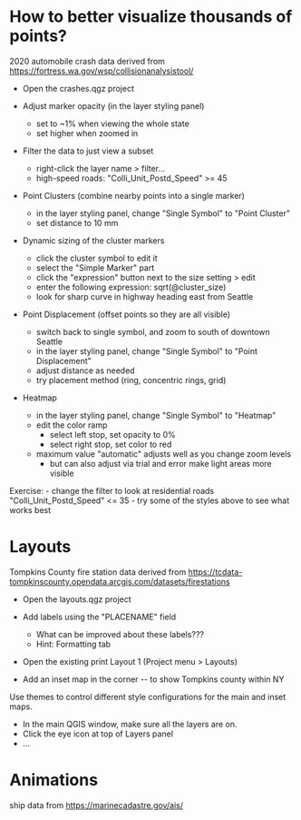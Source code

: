 # How to better visualize thousands of points?

2020 automobile crash data derived from
https://fortress.wa.gov/wsp/collisionanalysistool/

- Open the crashes.qgz project

- Adjust marker opacity (in the layer styling panel)
    - set to ~1% when viewing the whole state
    - set higher when zoomed in

- Filter the data to just view a subset
    - right-click the layer name > filter...
    - high-speed roads: "Colli_Unit_Postd_Speed" >= 45

- Point Clusters (combine nearby points into a single marker)
    - in the layer styling panel, change "Single Symbol" to "Point Cluster"
    - set distance to 10 mm
- Dynamic sizing of the cluster markers
    - click the cluster symbol to edit it
    - select the "Simple Marker" part
    - click the "expression" button next to the size setting > edit
    - enter the following expression: sqrt(@cluster_size)
    - look for sharp curve in highway heading east from Seattle

- Point Displacement (offset points so they are all visible)
    - switch back to single symbol, and zoom to south of downtown Seattle
    - in the layer styling panel, change "Single Symbol" to "Point
      Displacement"
    - adjust distance as needed
    - try placement method (ring, concentric rings, grid)

- Heatmap
    - in the layer styling panel, change "Single Symbol" to "Heatmap"
    - edit the color ramp
        - select left stop, set opacity to 0%
        - select right stop, set color to red
    - maximum value "automatic" adjusts well as you change zoom levels
        - but can also adjust via trial and error make light areas more visible

Exercise:
    - change the filter to look at residential roads
        "Colli_Unit_Postd_Speed" <= 35
    - try some of the styles above to see what works best




# Layouts

Tompkins County fire station data derived from
https://tcdata-tompkinscounty.opendata.arcgis.com/datasets/firestations

- Open the layouts.qgz project

- Add labels using the "PLACENAME" field
    - What can be improved about these labels???
    - Hint: Formatting tab

- Open the existing print Layout 1 (Project menu > Layouts)

- Add an inset map in the corner -- to show Tompkins county within NY

Use themes to control different style configurations for the main and inset
maps.

- In the main QGIS window, make sure all the layers are on.
- Click the eye icon at top of Layers panel
- ...



# Animations

ship data from https://marinecadastre.gov/ais/


